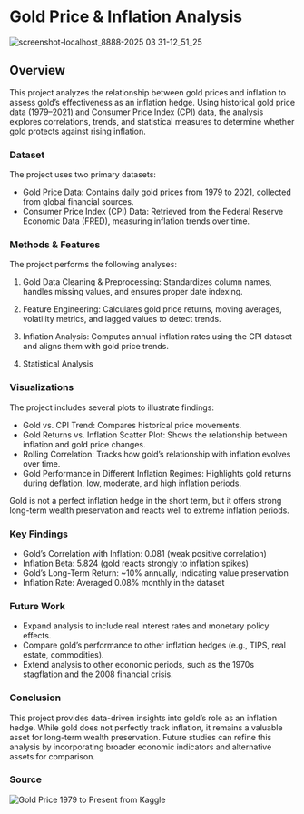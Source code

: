 # Gold Price & Inflation Analysis

![screenshot-localhost_8888-2025 03 31-12_51_25](https://github.com/user-attachments/assets/79704c66-0c23-460d-ba12-e53701207385)

## Overview

This project analyzes the relationship between gold prices and inflation to assess gold’s effectiveness as an inflation hedge. Using historical gold price data (1979–2021) and Consumer Price Index (CPI) data, the analysis explores correlations, trends, and statistical measures to determine whether gold protects against rising inflation.

### Dataset

The project uses two primary datasets:

- Gold Price Data: Contains daily gold prices from 1979 to 2021, collected from global financial sources.
- Consumer Price Index (CPI) Data: Retrieved from the Federal Reserve Economic Data (FRED), measuring inflation trends over time.

### Methods & Features

The project performs the following analyses:

1. Gold Data Cleaning & Preprocessing: Standardizes column names, handles missing values, and ensures proper date indexing.

2. Feature Engineering: Calculates gold price returns, moving averages, volatility metrics, and lagged values to detect trends.

3. Inflation Analysis: Computes annual inflation rates using the CPI dataset and aligns them with gold price trends.

4. Statistical Analysis

### Visualizations

The project includes several plots to illustrate findings:

- Gold vs. CPI Trend: Compares historical price movements.
- Gold Returns vs. Inflation Scatter Plot: Shows the relationship between inflation and gold price changes.
- Rolling Correlation: Tracks how gold’s relationship with inflation evolves over time.
- Gold Performance in Different Inflation Regimes: Highlights gold returns during deflation, low, moderate, and high inflation periods.

Gold is not a perfect inflation hedge in the short term, but it offers strong long-term wealth preservation and reacts well to extreme inflation periods.

### Key Findings

- Gold’s Correlation with Inflation: 0.081 (weak positive correlation)
- Inflation Beta: 5.824 (gold reacts strongly to inflation spikes)
- Gold’s Long-Term Return: ~10% annually, indicating value preservation
- Inflation Rate: Averaged 0.08% monthly in the dataset

### Future Work

- Expand analysis to include real interest rates and monetary policy effects.
- Compare gold’s performance to other inflation hedges (e.g., TIPS, real estate, commodities).
- Extend analysis to other economic periods, such as the 1970s stagflation and the 2008 financial crisis.

### Conclusion

This project provides data-driven insights into gold’s role as an inflation hedge. While gold does not perfectly track inflation, it remains a valuable asset for long-term wealth preservation. Future studies can refine this analysis by incorporating broader economic indicators and alternative assets for comparison.

### Source

![Gold Price 1979 to Present from Kaggle](https://www.kaggle.com/datasets/jishnukoliyadan/gold-price-1979-present)
